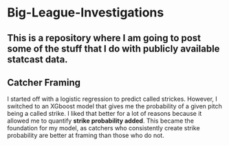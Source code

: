 # Big-League-Investigations
This is a repository where I am going to post some of the stuff that I do with publicly available statcast data. 
--
## Catcher Framing
I started off with a logistic regression to predict called strickes. However, I switched to an XGboost model that gives me the probability of a given pitch being a called strike. I liked that better for a lot of reasons because it allowed me to quantify **strike probability added**.
This became the foundation for my model, as catchers who consistently create strike probability are better at framing than those who do not. 
